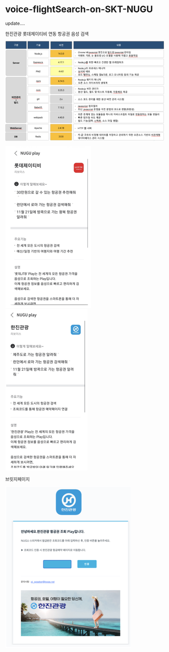 # voice-flightSearch-on-SKT-NUGU


update....



한진관광 롯데제이티비 연동 항공권 음성 검색





![1](./img/1.png)





<img src="./img/2.png" style="zoom:50%;" />





<img src="./img/3.png" style="zoom:50%;" />





브릿지페이지

<img src="./img/4.png" style="zoom:50%;" />